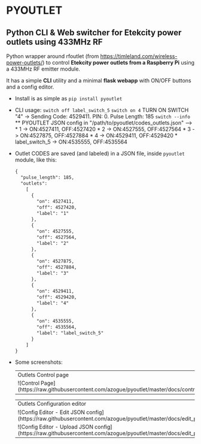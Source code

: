 **PYOUTLET**
============

Python CLI & Web switcher for Etekcity power outlets using 433MHz RF
--------------------------------------------------------------------

Python wrapper around rfoutlet (from https://timleland.com/wireless-power-outlets/)
to control **Etekcity power outlets from a Raspberry Pi** using a 433MHz RF emitter module.

It has a simple **CLI** utility and a minimal **flask webapp** with ON/OFF buttons and a config editor.

- Install is as simple as `pip install pyoutlet`

- CLI usage:
    `switch off label_switch_5`
    `switch on 4`
        TURN ON SWITCH "4" -> Sending Code: 4529411. PIN: 0. Pulse Length: 185
    `switch --info`
        ** PYOUTLET JSON config in "/path/to/pyoutlet/codes_outlets.json"
        --> * 1                    -> ON:4527411, OFF:4527420
            * 2                    -> ON:4527555, OFF:4527564
            * 3                    -> ON:4527875, OFF:4527884
            * 4                    -> ON:4529411, OFF:4529420
            * label_switch_5       -> ON:4535555, OFF:4535564

- Outlet CODES are saved (and labeled) in a JSON file, inside `pyoutlet` module, like this:

	  {
	    "pulse_length": 185,
	    "outlets":
          [
			{
			  "on": 4527411,
			  "off": 4527420,
			  "label": "1"
			},
			{
			  "on": 4527555,
			  "off": 4527564,
			  "label": "2"
			},
			{
			  "on": 4527875,
			  "off": 4527884,
			  "label": "3"
			},
			{
			  "on": 4529411,
			  "off": 4529420,
			  "label": "4"
			},
			{
			  "on": 4535555,
			  "off": 4535564,
			  "label": "label_switch_5"
			}
		  ]
	  }
- Some screenshots:

	<table>
	  <td colspan="2">
		Outlets Control page
	  </td>
	  <tr>
		<td>![Control Page](https://raw.githubusercontent.com/azogue/pyoutlet/master/docs/control_page.png)</td>
		<td>![Control Page](https://raw.githubusercontent.com/azogue/pyoutlet/master/docs/control_page_xs.png)</td>
	  </tr>
	</table>
	<table>
	  <td colspan="2">
		Outlets Configuration editor
	  </td>
	  <tr>
		<td>![Config Editor - Edit JSON config](https://raw.githubusercontent.com/azogue/pyoutlet/master/docs/edit_page_manual_editor.png)</td>
		<td>![Config Editor - View JSON config](https://raw.githubusercontent.com/azogue/pyoutlet/master/docs/edit_page_view.png)</td>
	  </tr>
	  <tr>
		<td>![Config Editor - Upload JSON config](https://raw.githubusercontent.com/azogue/pyoutlet/master/docs/edit_page_upload.png)</td>
		<td>![Config Editor - Homebridge config](https://raw.githubusercontent.com/azogue/pyoutlet/master/docs/edit_page_homebridge_conf.png)</td>
	  </tr>
	</table>